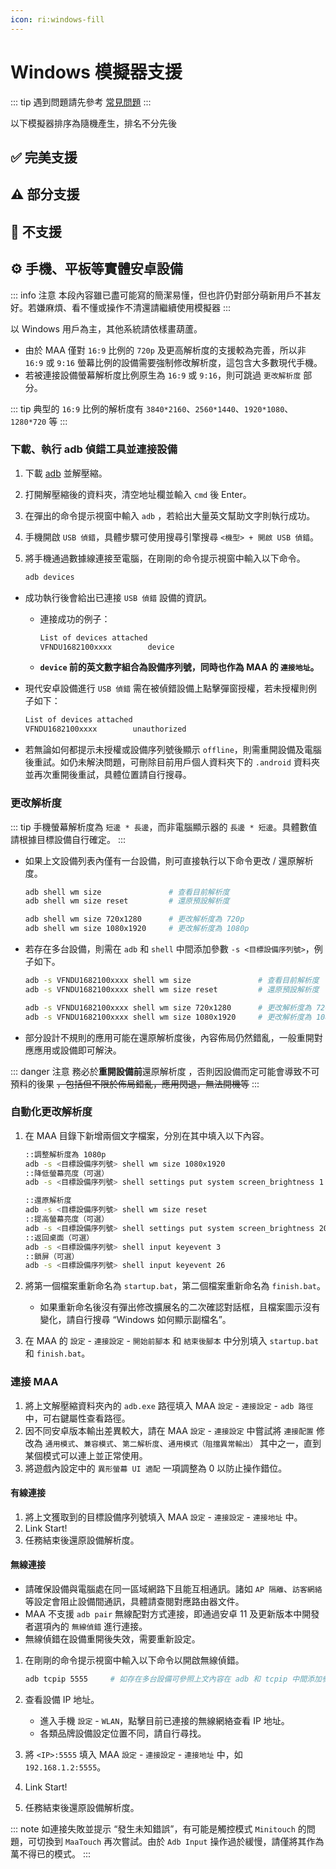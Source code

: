 ```yaml
---
icon: ri:windows-fill
---
```

# Windows 模擬器支援

::: tip
遇到問題請先參考 [常見問題](1.2-常見問題.md)
:::

以下模擬器排序為隨機產生，排名不分先後

<script setup>
import MarkdownIt from 'markdown-it'
import MarkdownItAnchor from 'markdown-it-anchor'

const shuffleArray = (array) => {
    for (let i = array.length - 1; i > 0; i--) {
        const j = Math.floor(Math.random() * (i + 1));
        [array[i], array[j]] = [array[j], array[i]];
    }
    return array;
}

const fullySupport = shuffleArray([
`
### ✅ [藍疊模擬器 5](https://www.bluestacks.cn/)
完美支援。需要在模擬器 \`設定\` - \`引擎設定\` 中打開 \`允許 ADB 連接\`
`,
`
### ✅ [藍疊模擬器國際版5](https://www.bluestacks.com/tw/index.html)（最穩定👍）

完美支援。需要在模擬器 \`設定\` - \`進階\` 中打開 \`Android 調試橋\`。

- 若網絡環境較差可嘗試下載 [離線安裝程式](https://support.bluestacks.com/hc/zh-tw/articles/4402611273485-BlueStacks-5-%E9%9B%A2%E7%B7%9A%E5%AE%89%E8%A3%9D%E7%A8%8B%E5%BC%8F)；
- 若 adb 通訊埠號不斷的無規律變動，每次啟動都不相同，可能是因為您的電腦開啟了 [Hyper-V](https://support.bluestacks.com/hc/zh-tw/articles/4415238471053-BlueStacks-5-%E6%94%AF%E6%8F%B4-Hyper-V-%E7%9A%84-Windows-10-%E5%92%8C-11-%E4%B8%8A%E7%9A%84%E9%9B%BB%E8%85%A6%E8%A6%8F%E6%A0%BC%E9%9C%80%E6%B1%82)，
    MAA 現在會嘗試自動讀取藍疊模擬器配置檔案內的通訊埠號，若該功能失效 / 你有多開需求 / 安裝了多個模擬器核心，請參考 [常見問題](1.2-%E5%B8%B8%E8%A7%81%E9%97%AE%E9%A2%98.html#藍疊模擬器每次啟動通訊埠號都不一樣-hyper-v) 做出修改。
`,
`
### ✅ [夜神模擬器](https://www.yeshen.com/)

完美支援。
`,
`
### ✅ [夜神模擬器 安卓 9](https://www.yeshen.com/)

完美支援。
`,
`
### ✅ [逍遙模擬器](https://www.xyaz.cn/)

完美支援，但測試較少。
`,
`
### ✅ [AVD](https://developer.android.com/studio/run/managing-avds)

完美支援。
`,
`
### ✅ [MuMu 模擬器 12](https://mumu.163.com/)（最流暢👍）

完美支援。

- “完成後退出模擬器” 功能可能偶發異常，如果遇到請向 MuMu 官方反饋；
- 高版本 MuMu 12 引入的 “後台保活” 功能會導致截圖失敗，如您使用大於等於 3.5.4 版本的 MuMu 12，請確認 MuMu 12 設定 - 其他 中將 “後台掛機時保活運行” 功能關閉（詳見[官方公告](https://mumu.163.com/help/20230802/35047_1102450.html)）；
- 多開時需通過 MuMu 12 多開器的 ADB 按鈕，查看對應實例的通訊埠資訊，將 MAA 設定 - 連接設定 的連接地址的通訊埠號修改為對應的通訊埠。
`,
`
### ✅ [雷電模擬器](https://www.ldmnq.com/)

完美支援。

- **雷電 9 推薦使用 9.0.57 及以上版本；雷電 5 推薦使用 5.0.67 及以上版本；**
- 低於上述版本則需要在 MAA 設定 - 連接設定 中，進行 \`強制替換 ADB\`，才能使用 minitouch, maatouch 等高效的觸控模式。
`,
])

const particallySupport = shuffleArray([
`
### ⚠️ [MuMu 模擬器 6](https://mumu.163.com/)

支援。但：

- 需要在 MAA 設定 - 連接設定 中，進行 \`強制替換 ADB\`，才能使用 minitouch, maatouch 等高效的觸控模式；
- 需要使用系統管理員身分執行 MAA 才能自動獲取 adb 路徑和地址（因為 MuMu 6 本身是以系統管理員身分啟動的）；
- 需要使用系統管理員身分執行 MAA 才能支援 “完成後退出模擬器” 相關功能；
- 不推薦使用 MuMu 6 預設的幾個奇葩解析度，最好改成主流的 \`1280x720\`, \`1920x1080\`, \`2560x1440\` 等；
- MuMu 6 多開使用的是同一個 adb 通訊埠，所以無法支援多開的 MuMu 6。
`,
`
### ⚠️ [Win11 WSA](https://docs.microsoft.com/zh-cn/windows/android/wsa/)

勉強支援。

- 需要使用 [自定義連接](1.1-詳細介紹.html#自定義連接) 的方式來連接；
- WSA 2204 或更高版本（版本號在子系統設定的 \`關於\` 頁面中），連接配置選擇 \`通用配置\`；
- WSA 2203 或更老版本（版本號在子系統設定頁面的上方），連接配置選擇 \`WSA 舊版本\`；
- 由於本軟體僅對 720p 以上 \`16:9\` 解析度支援較好，所以請手動調整視窗大小，盡量貼近 16:9 比例。（如果你的螢幕是 16:9 的，可以直接按 \`F11\` 全螢幕）；
- 任務執行過程中，請盡量保證明日方舟在前台，且無其他安卓應用同時在前台執行，否則可能導致遊戲暫停執行或任務辨識錯誤；
- WSA 的截圖經常莫名其妙截出來一個白畫面，導致辨識異常，還是不推薦使用。
`,
])

const notSupport = shuffleArray([
`
### 🚫 MuMu 手遊助手（星雲引擎）

不支援，未開放 adb 通訊埠。
`,
`
### 🚫 騰訊手遊助手

不支援，未開放 adb 通訊埠。
`,
`
### 🚫 [Google Play 遊戲 Beta](https://play.google.com/googleplaygames)

不支援，[消費者用戶端](https://developer.android.com/games/playgames/pg-emulator?hl=zh-cn#installing-game-consumer)未開放 adb 通訊埠。
`,
])

const md = (new MarkdownIt()).use(MarkdownItAnchor, { permalink: MarkdownItAnchor.permalink.linkInsideHeader()})

const fullySupportHtml = md.render(fullySupport.join(''))
const partiallySupportHtml = md.render(particallySupport.join(''))
const notSupportHtml = md.render(notSupport.join(''))

</script>

## ✅ 完美支援

<ClientOnly><div v-html="fullySupportHtml"></div></ClientOnly>

## ⚠️ 部分支援

<ClientOnly><div v-html="partiallySupportHtml"></div></ClientOnly>

## 🚫 不支援

<ClientOnly><div v-html="notSupportHtml"></div></ClientOnly>

## ⚙️ 手機、平板等實體**安卓**設備

::: info 注意
本段內容雖已盡可能寫的簡潔易懂，但也許仍對部分萌新用戶不甚友好。若嫌麻煩、看不懂或操作不清還請繼續使用模擬器
:::

以 Windows 用戶為主，其他系統請依樣畫葫蘆。

- 由於 MAA 僅對 `16:9` 比例的 `720p` 及更高解析度的支援較為完善，所以非 `16:9` 或 `9:16` 螢幕比例的設備需要強制修改解析度，這包含大多數現代手機。
- 若被連接設備螢幕解析度比例原生為 `16:9` 或 `9:16`，則可跳過 `更改解析度` 部分。

::: tip
典型的 `16:9` 比例的解析度有 `3840*2160`、`2560*1440`、`1920*1080`、`1280*720` 等
:::

### 下載、執行 adb 偵錯工具並連接設備

1. 下載 [adb](https://dl.google.com/android/repository/platform-tools-latest-windows.zip) 並解壓縮。
2. 打開解壓縮後的資料夾，清空地址欄並輸入 `cmd` 後 Enter。
3. 在彈出的命令提示視窗中輸入 `adb` ，若給出大量英文幫助文字則執行成功。
4. 手機開啟 `USB 偵錯`，具體步驟可使用搜尋引擎搜尋 `<機型> + 開啟 USB 偵錯`。
5. 將手機通過數據線連接至電腦，在剛剛的命令提示視窗中輸入以下命令。

    ```bash
    adb devices
    ```

- 成功執行後會給出已連接 `USB 偵錯` 設備的資訊。

  - 連接成功的例子：

      ```bash
      List of devices attached
      VFNDU1682100xxxx        device
      ```

  - **`device` 前的英文數字組合為設備序列號，同時也作為 MAA 的 `連接地址`。**

- 現代安卓設備進行 `USB 偵錯` 需在被偵錯設備上點擊彈窗授權，若未授權則例子如下：

    ```bash
    List of devices attached
    VFNDU1682100xxxx        unauthorized
    ```

- 若無論如何都提示未授權或設備序列號後顯示 `offline`，則需重開設備及電腦後重試。如仍未解決問題，可刪除目前用戶個人資料夾下的 `.android` 資料夾並再次重開後重試，具體位置請自行搜尋。

### 更改解析度

::: tip
手機螢幕解析度為 `短邊 * 長邊`，而非電腦顯示器的 `長邊 * 短邊`。具體數值請根據目標設備自行確定。
:::

- 如果上文設備列表內僅有一台設備，則可直接執行以下命令更改 / 還原解析度。

    ```bash
    adb shell wm size               # 查看目前解析度
    adb shell wm size reset         # 還原預設解析度
    
    adb shell wm size 720x1280      # 更改解析度為 720p
    adb shell wm size 1080x1920     # 更改解析度為 1080p
    ```

- 若存在多台設備，則需在 `adb` 和 `shell` 中間添加參數 `-s <目標設備序列號>`，例子如下。

    ```bash
    adb -s VFNDU1682100xxxx shell wm size               # 查看目前解析度
    adb -s VFNDU1682100xxxx shell wm size reset         # 還原預設解析度
    
    adb -s VFNDU1682100xxxx shell wm size 720x1280      # 更改解析度為 720p
    adb -s VFNDU1682100xxxx shell wm size 1080x1920     # 更改解析度為 1080p
    ```

- 部分設計不規則的應用可能在還原解析度後，內容佈局仍然錯亂，一般重開對應應用或設備即可解決。

::: danger 注意
務必於**重開設備前**還原解析度 ，否則因設備而定可能會導致不可預料的後果 ~~，包括但不限於佈局錯亂，應用閃退，無法開機等~~
:::

### 自動化更改解析度

1. 在 MAA 目錄下新增兩個文字檔案，分別在其中填入以下內容。

    ```bash
    ::調整解析度為 1080p
    adb -s <目標設備序列號> shell wm size 1080x1920
    ::降低螢幕亮度（可選）
    adb -s <目標設備序列號> shell settings put system screen_brightness 1 
    ```

    ```bash
    ::還原解析度
    adb -s <目標設備序列號> shell wm size reset
    ::提高螢幕亮度（可選）
    adb -s <目標設備序列號> shell settings put system screen_brightness 20
    ::返回桌面（可選）
    adb -s <目標設備序列號> shell input keyevent 3
    ::鎖屏（可選）
    adb -s <目標設備序列號> shell input keyevent 26
    ```

2. 將第一個檔案重新命名為 `startup.bat`，第二個檔案重新命名為 `finish.bat`。

    - 如果重新命名後沒有彈出修改擴展名的二次確認對話框，且檔案圖示沒有變化，請自行搜尋 “Windows 如何顯示副檔名”。

3. 在 MAA 的 `設定` - `連接設定` - `開始前腳本` 和 `結束後腳本` 中分別填入 `startup.bat` 和 `finish.bat`。

### 連接 MAA

1. 將上文解壓縮資料夾內的 `adb.exe` 路徑填入 MAA `設定` - `連接設定` - `adb 路徑` 中，可右鍵屬性查看路徑。
2. 因不同安卓版本輸出差異較大，請在 MAA `設定` - `連接設定` 中嘗試將 `連接配置` 修改為 `通用模式`、`兼容模式`、`第二解析度`、`通用模式（阻擋異常輸出）` 其中之一，直到某個模式可以連上並正常使用。
3. 將遊戲內設定中的 `異形螢幕 UI 適配` 一項調整為 0 以防止操作錯位。

#### 有線連接

1. 將上文獲取到的目標設備序列號填入 MAA `設定` - `連接設定` - `連接地址` 中。
2. Link Start!
3. 任務結束後還原設備解析度。

#### 無線連接

- 請確保設備與電腦處在同一區域網路下且能互相通訊。諸如 `AP 隔離`、`訪客網絡` 等設定會阻止設備間通訊，具體請查閱對應路由器文件。
- MAA 不支援 `adb pair` 無線配對方式連接，即通過安卓 11 及更新版本中開發者選項內的 `無線偵錯` 進行連接。
- 無線偵錯在設備重開後失效，需要重新設定。

1. 在剛剛的命令提示視窗中輸入以下命令以開啟無線偵錯。

    ```bash
    adb tcpip 5555     # 如存在多台設備可參照上文內容在 adb 和 tcpip 中間添加參數
    ```

2. 查看設備 IP 地址。

    - 進入手機 `設定` - `WLAN`，點擊目前已連接的無線網絡查看 IP 地址。
    - 各類品牌設備設定位置不同，請自行尋找。

3. 將 `<IP>:5555` 填入 MAA `設定` - `連接設定` - `連接地址` 中，如 `192.168.1.2:5555`。
4. Link Start!
5. 任務結束後還原設備解析度。

::: note
如連接失敗並提示 “發生未知錯誤”，有可能是觸控模式 `Minitouch` 的問題，可切換到 `MaaTouch` 再次嘗試。由於 `Adb Input` 操作過於緩慢，請僅將其作為萬不得已的模式。
:::
